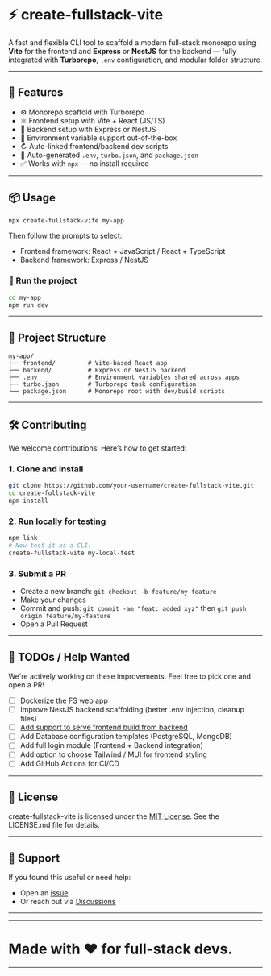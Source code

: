 # ⚡ create-fullstack-vite

A fast and flexible CLI tool to scaffold a modern full-stack monorepo using **Vite** for the frontend and **Express** or **NestJS** for the backend — fully integrated with **Turborepo**, `.env` configuration, and modular folder structure.

---

## 🚀 Features

- ⚙️ Monorepo scaffold with Turborepo
- ⚛️ Frontend setup with Vite + React (JS/TS)
- 🧐 Backend setup with Express or NestJS
- 📆 Environment variable support out-of-the-box
- ↻ Auto-linked frontend/backend dev scripts
- 📄 Auto-generated `.env`, `turbo.json`, and `package.json`
- ✅ Works with `npx` — no install required

---

## 📦 Usage

```bash
npx create-fullstack-vite my-app
```

Then follow the prompts to select:

- Frontend framework: React + JavaScript / React + TypeScript
- Backend framework: Express / NestJS

### 🔧 Run the project

```bash
cd my-app
npm run dev
```

---

## 📂 Project Structure

```
my-app/
├── frontend/         # Vite-based React app
├── backend/          # Express or NestJS backend
├── .env              # Environment variables shared across apps
├── turbo.json        # Turborepo task configuration
└── package.json      # Monorepo root with dev/build scripts
```

---

## 🛠️ Contributing

We welcome contributions! Here’s how to get started:

### 1. Clone and install

```bash
git clone https://github.com/your-username/create-fullstack-vite.git
cd create-fullstack-vite
npm install
```

### 2. Run locally for testing

```bash
npm link
# Now test it as a CLI:
create-fullstack-vite my-local-test
```

### 3. Submit a PR

- Create a new branch: `git checkout -b feature/my-feature`
- Make your changes
- Commit and push: `git commit -am "feat: added xyz"` then `git push origin feature/my-feature`
- Open a Pull Request

---

## 🥉 TODOs / Help Wanted

We're actively working on these improvements. Feel free to pick one and open a PR!

- [ ] [Dockerize the FS web app](https://github.com/abhijeetsatpute/create-fullstack-vite/issues/6)
- [ ] Improve NestJS backend scaffolding (better .env injection, cleanup files)
- [ ] [Add support to serve frontend build from backend](https://github.com/abhijeetsatpute/create-fullstack-vite/issues/7)
- [ ] Add Database configuration templates (PostgreSQL, MongoDB)
- [ ] Add full login module (Frontend + Backend integration)
- [ ] Add option to choose Tailwind / MUI for frontend styling
- [ ] Add GitHub Actions for CI/CD

---

## 📃 License

create-fullstack-vite is licensed under the [MIT License](https://github.com/abhijeetsatpute/create-fullstack-vite/blob/main/LICENSE.md). See the LICENSE.md file for details.

---

## 💬 Support

If you found this useful or need help:

- Open an [issue](https://github.com/abhijeetsatpute/create-fullstack-vite/issues)
- Or reach out via [Discussions](https://github.com/abhijeetsatpute/create-fullstack-vite/discussions)

---
---
# Made with ❤️ for full-stack devs.
---
